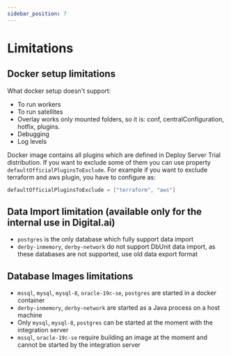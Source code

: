 ```yaml
---
sidebar_position: 7
---
```


# Limitations

## Docker setup limitations

What docker setup doesn't support:

* To run workers
* To run satellites
* Overlay works only mounted folders, so it is: conf, centralConfiguration, hotfix, plugins.
* Debugging
* Log levels

Docker image contains all plugins which are defined in Deploy Server Trial distribution.
If you want to exclude some of them you can use property `defaultOfficialPluginsToExclude`.
For example if you want to exclude terraform and aws plugin, you have to configure as: 

```groovy
defaultOfficialPluginsToExclude = ["terraform", "aws"]
```

## Data Import limitation (available only for the internal use in Digital.ai)

* `postgres` is the only database which fully support data import
* `derby-inmemory`, `derby-network` do not support DbUnit data import, 
as these databases are not supported, use old data export format

## Database Images limitations

* `mssql`, `mysql`, `mysql-8`, `oracle-19c-se`, `postgres` are started in a docker container
* `derby-inmemory`, `derby-network` are started as a Java process on a host machine
* Only  `mysql`, `mysql-8`, `postgres` can be started at the moment with the integration server
* `mssql`, `oracle-19c-se` require building an image at the moment and cannot be started by the integration server
